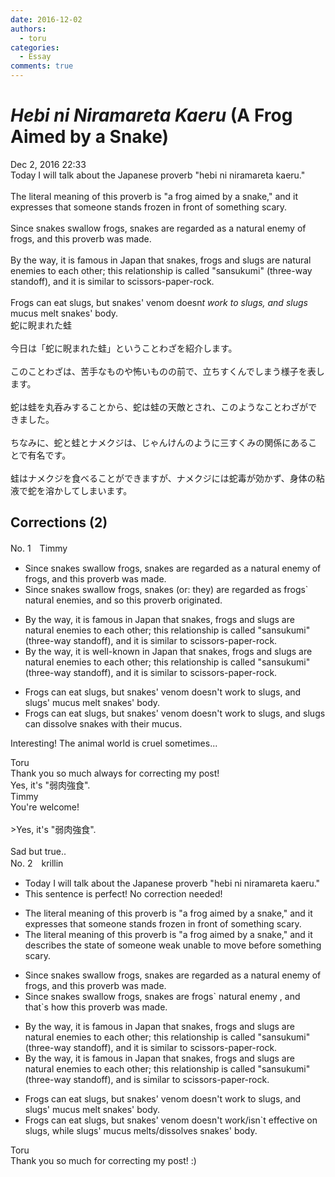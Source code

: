 ```yaml
---
date: 2016-12-02
authors:
  - toru
categories:
  - Essay
comments: true
---
```


# <strong><em>Hebi ni Niramareta Kaeru</strong></em> (A Frog Aimed by a Snake)
<div class="date">Dec 2, 2016 22:33</div>
<div id="post"><div id="body_show_ori">
Today I will talk about the Japanese proverb "hebi ni niramareta kaeru."<br/><br/>The literal meaning of this proverb is "a frog aimed by a snake," and it expresses that someone stands frozen in front of something scary.<br/><br/>Since snakes swallow frogs, snakes are regarded as a natural enemy of frogs, and this proverb was made.<br/><br/>By the way, it is famous in Japan that snakes, frogs and slugs are natural enemies to each other; this relationship is called "sansukumi" (three-way standoff), and it is similar to scissors-paper-rock.<br/><br/>Frogs can eat slugs, but snakes' venom doesn<em>t work to slugs, and slugs</em> mucus melt snakes' body.
</div></div>

<!-- more -->

<div id="post_ja"><div id="body_show_mo">
蛇に睨まれた蛙<br/><br/>今日は「蛇に睨まれた蛙」ということわざを紹介します。<br/><br/>このことわざは、苦手なものや怖いものの前で、立ちすくんでしまう様子を表します。<br/><br/>蛇は蛙を丸呑みすることから、蛇は蛙の天敵とされ、このようなことわざができました。<br/><br/>ちなみに、蛇と蛙とナメクジは、じゃんけんのように三すくみの関係にあることで有名です。<br/><br/>蛙はナメクジを食べることができますが、ナメクジには蛇毒が効かず、身体の粘液で蛇を溶かしてしまいます。
</div></div>

## Corrections (2)
<div id="block"><div class="first_name"> No. 1　<span class="just_name">Timmy</span></div><div id="block2">
<ul class="correction_field">
<li class="incorrect">Since snakes swallow frogs, snakes are regarded as a natural enemy of frogs, and this proverb was made.</li>
<li class="corrected correct">
Since snakes swallow frogs, snakes (or: <span class="f_blue">they</span>) are regarded as frogs` natural enem<span class="f_blue">ies</span>, and <span class="f_blue">so </span>this proverb <span class="f_blue">originated</span>.
</li>
</ul>
<ul class="correction_field">
<li class="incorrect">By the way, it is famous in Japan that snakes, frogs and slugs are natural enemies to each other; this relationship is called "sansukumi" (three-way standoff), and it is similar to scissors-paper-rock.</li>
<li class="corrected correct">
By the way, it is <span class="f_blue">well-known</span> in Japan that snakes, frogs and slugs are natural enemies to each other; this relationship is called "sansukumi" (three-way standoff), and it is similar to scissors-paper-rock.
</li>
</ul>
<ul class="correction_field">
<li class="incorrect">Frogs can eat slugs, but snakes' venom doesn't work to slugs, and slugs' mucus melt snakes' body.</li>
<li class="corrected correct">
Frogs can eat slugs, but snakes' venom doesn't work to slugs, and slugs <span class="f_blue">can dissolve</span> snakes <span class="f_blue">with their</span> mucus.
</li>
</ul>
<p class="comment_small">
 Interesting! The animal world is cruel sometimes...
</p>

</div><div class="name"><span class="just_name">Toru</span><br>
Thank you so much always for correcting my post!<br/>Yes, it's "弱肉強食".
</div>
<div class="name"><span class="just_name">Timmy</span><br>
You're welcome!<br/><br/>&gt;Yes, it's "弱肉強食".<br/><br/>Sad but true..
</div>
</div>
<div id="block"><div class="first_name"> No. 2　<span class="just_name">krillin</span></div><div id="block2">
<ul class="correction_field">
<li class="incorrect">Today I will talk about the Japanese proverb "hebi ni niramareta kaeru."</li>
<li class="corrected perfect">This sentence is perfect! No correction needed!</li>
</ul>
<ul class="correction_field">
<li class="incorrect">The literal meaning of this proverb is "a frog aimed by a snake," and it expresses that someone stands frozen in front of something scary.</li>
<li class="corrected correct">
The literal meaning of this proverb is "a frog aimed by a snake," and it <span class="f_bold"><span class="f_blue">describes the state of</span></span> someone<span class="f_gray"> weak</span> <span class="f_blue">unable to move</span> <span class="f_blue">before</span> something scary.
</li>
</ul>
<ul class="correction_field">
<li class="incorrect">Since snakes swallow frogs, snakes are regarded as a natural enemy of frogs, and this proverb was made.</li>
<li class="corrected correct">
Since snakes swallow frogs, snakes <span class="f_blue">are frogs</span>` natural enemy , and <span class="f_blue">that`s how this </span> proverb was made.
</li>
</ul>
<ul class="correction_field">
<li class="incorrect">By the way, it is famous in Japan that snakes, frogs and slugs are natural enemies to each other; this relationship is called "sansukumi" (three-way standoff), and it is similar to scissors-paper-rock.</li>
<li class="corrected correct">
By the way, it is famous in Japan that snakes, frogs and slugs are natural enemies to each other; this relationship is called "sansukumi" (three-way standoff), and is similar to scissors-paper-rock.
</li>
</ul>
<ul class="correction_field">
<li class="incorrect">Frogs can eat slugs, but snakes' venom doesn't work to slugs, and slugs' mucus melt snakes' body.</li>
<li class="corrected correct">
Frogs can eat slugs, but snakes' venom doesn't work/<span class="f_blue">isn`t effective</span> <span class="f_red">on</span> slugs, while slugs' mucus melts/dissolves snakes' body.
</li>
</ul>
</div><div class="name"><span class="just_name">Toru</span><br>
Thank you so much for correcting my post! :)
</div>
</div>
